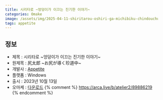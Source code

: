 ```yaml
---
title: 시리타로 ~엉덩이가 이끄는 진기한 이야기~
categories: Omake
image: /assets/img/2025-04-11-shiritarou-oshiri-ga-michibiku-chindouchuu-1.jpg
tags: appetite
---
```


## 정보

* 제목 : 시리타로 ~엉덩이가 이끄는 진기한 이야기~
* 원제목 : 尻太郎 ~お尻が導く珍道中~
* 개발사 : [Appetite](/tags/appetite)
* 플랫폼 : Windows
* 출시 : 2023년 10월 13일
* 오마케 : [다운로드](/assets/omake/shiritarou-oshiri-ga-michibiku-chindouchuu.zip)
{% comment %}
https://arca.live/b/atelier2/89886219
{% endcomment %}
